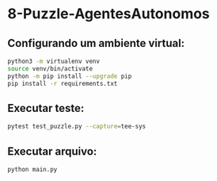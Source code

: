 # 8-Puzzle-AgentesAutonomos



## Configurando um ambiente virtual:

````bash
python3 -m virtualenv venv
source venv/bin/activate
python -m pip install --upgrade pip
pip install -r requirements.txt
````

## Executar teste:

````bash
pytest test_puzzle.py --capture=tee-sys
````

## Executar arquivo:

````bash
python main.py 
````
